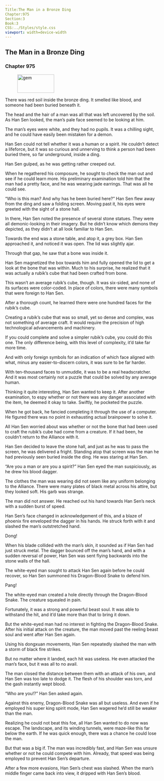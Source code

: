 ```yaml
---
Title:The Man in a Bronze Ding 
Chapter:975 
Section:3 
Book:3 
CSS:../Styles/style.css 
viewport: width=device-width
---
```

  
## The Man in a Bronze Ding
### Chapter 975
  
<figure>
	<img src="../Images/gem.gif" alt="gem" id="gem" width="120" height="60" />
</figure>
  

  
There was red soil inside the bronze ding. It smelled like blood, and someone had been buried beneath it.

The head and the hair of a man was all that was left uncovered by the soil. As Han Sen looked, the man’s pale face seemed to be looking at him.

The man’s eyes were white, and they had no pupils. It was a chilling sight, and he could have easily been mistaken for a demon.

Han Sen could not tell whether it was a human or a spirit. He couldn’t detect a lifeforce, but it was so curious and unnerving to think a person had been buried there, so far underground, inside a ding.

Han Sen gulped, as he was getting rather creeped out.

When he regathered his composure, he sought to check the man out and see if he could learn more. His preliminary examination told him that the man had a pretty face, and he was wearing jade earrings. That was all he could see.

“Who is this man? And why has he been buried here?” Han Sen flew away from the ding and saw a folding screen. Moving past it, his eyes were greeted with the sight of a stone hall.

In there, Han Sen noted the presence of several stone statues. They were all demonic-looking in their imagery. But he didn’t know which demons they depicted, as they didn’t at all look familiar to Han Sen.

Towards the end was a stone table, and atop it, a grey box. Han Sen approached it, and noticed it was open. The lid was slightly ajar.

Through that gap, he saw that a bone was inside it.

Han Sen magnetized the box towards him and fully opened the lid to get a look at the bone that was within. Much to his surprise, he realized that it was actually a rubik’s cube that had been crafted from bone.

This wasn’t an average rubik’s cube, though. It was six-sided, and none of its surfaces were color-coded. In place of colors, there were many symbols that were foreign to Han Sen.

After a thorough count, he learned there were one hundred faces for the rubik’s cube.

Creating a rubik’s cube that was so small, yet so dense and complex, was not something of average craft. It would require the precision of high technological advancements and machinery.

If you could complete and solve a simpler rubik’s cube, you could do this one. The only difference being, with this level of complexity, it’d take far more time.

And with only foreign symbols for an indication of which face aligned with what, minus any easier-to-discern colors, it was sure to be far harder.

With ten-thousand faces to unmuddle, it was to be a real headscratcher. And it was most certainly not a puzzle that could be solved by any average human.

Thinking it quite interesting, Han Sen wanted to keep it. After another examination, to espy whether or not there was any danger associated with the item, he deemed it okay to take. Swiftly, he pocketed the puzzle.

When he got back, he fancied completing it through the use of a computer. He figured there was no point in exhausting actual brainpower to solve it.

All Han Sen worried about was whether or not the bone that had been used to craft the rubik’s cube had come from a creature. If it had been, he couldn’t return to the Alliance with it.

Han Sen decided to leave the stone hall, and just as he was to pass the screen, he was delivered a fright. Standing atop that screen was the man he had previously seen buried inside the ding. He was staring at Han Sen.

“Are you a man or are you a spirit?” Han Sen eyed the man suspiciously, as he drew his blood dagger.

The clothes the man was wearing did not seem like any uniform belonging to the Alliance. There were many plates of black metal across his attire, but they looked soft. His garb was strange.

The man did not answer. He reached out his hand towards Han Sen’s neck with a sudden burst of speed.

Han Sen’s face changed in acknowledgement of this, and a blaze of phoenix fire enveloped the dagger in his hands. He struck forth with it and slashed the man’s outstretched hand.

Dong!

When his blade collided with the man’s skin, it sounded as if Han Sen had just struck metal. The dagger bounced off the man’s hand, and with a sudden reversal of power, Han Sen was sent flying backwards into the stone walls of the hall.

The white-eyed man sought to attack Han Sen again before he could recover, so Han Sen summoned his Dragon-Blood Snake to defend him.

Pang!

The white-eyed man created a hole directly through the Dragon-Blood Snake. The creature squealed in pain.

Fortunately, it was a strong and powerful beast soul. It was able to withstand the hit, and it’d take more than that to bring it down.

But the white-eyed man had no interest in fighting the Dragon-Blood Snake. After his initial attack on the creature, the man moved past the reeling beast soul and went after Han Sen again.

Using his dongxuan movements, Han Sen repeatedly slashed the man with a storm of black fire strikes.

But no matter where it landed, each hit was useless. He even attacked the man’s face, but it was all to no avail.

The man closed the distance between them with an attack of his own, and Han Sen was too late to dodge it. The flesh of his shoulder was torn, and the gash instantly wept blood.

“Who are you!?” Han Sen asked again.

Against this enemy, Dragon-Blood Snake was all but useless. And even if he employed his super king spirit mode, Han Sen wagered he’d still be weaker than the man.

Realizing he could not beat this foe, all Han Sen wanted to do now was escape. The landscape, and its winding tunnels, were maze-like this far below the earth. If he was quick enough, there was a chance he could lose the man.

But that was a big if. The man was incredibly fast, and Han Sen was unsure whether or not he could compete with him. Already, that speed was being employed to prevent Han Sen’s departure.

After a few more evasions, Han Sen’s chest was slashed. When the man’s middle finger came back into view, it dripped with Han Sen’s blood.